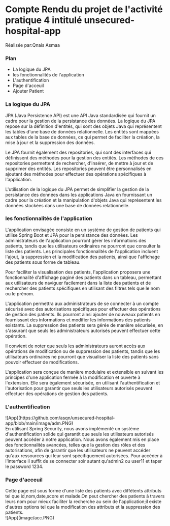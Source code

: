 <h1>Compte Rendu du projet de l'activité pratique 4 intitulé unsecured-hospital-app</h1>
  Réalisée par:Qnais Asmaa
  <h3>Plan</h3>
  <ul>
 <li> La logique du JPA</li>
 <li>les fonctionnalités de l'application</li>
 <li>L'authentification</li>
 <li>Page d'acceuil</li>
 <li>Ajouter Patient</li>
 </ul>
 <h3> La logique du JPA</h3>
 JPA (Java Persistence API) est une API Java standardisée qui fournit un cadre pour la gestion de la persistance des données. La logique du JPA repose sur la définition d'entités, qui sont des objets Java qui représentent les tables d'une base de données relationnelle. Les entités sont mappées aux tables de la base de données, ce qui permet de faciliter la création, la mise à jour et la suppression des données.

Le JPA fournit également des repositories, qui sont des interfaces qui définissent des méthodes pour la gestion des entités. Les méthodes de ces repositories permettent de rechercher, d'insérer, de mettre à jour et de supprimer des entités. Les repositories peuvent être personnalisés en ajoutant des méthodes pour effectuer des opérations spécifiques à l'application.

L'utilisation de la logique du JPA permet de simplifier la gestion de la persistance des données dans les applications Java en fournissant un cadre pour la création et la manipulation d'objets Java qui représentent les données stockées dans une base de données relationnelle.
 <h3>les fonctionnalités de l'application</h3>
 L'application envisagée consiste en un système de gestion de patients qui utilise Spring Boot et JPA pour la persistance des données. Les administrateurs de l'application pourront gérer les informations des patients, tandis que les utilisateurs ordinaires ne pourront que consulter la liste des patients. Les principales fonctionnalités de l'application incluent l'ajout, la suppression et la modification des patients, ainsi que l'affichage des patients sous forme de tableau.

Pour faciliter la visualisation des patients, l'application proposera une fonctionnalité d'affichage paginé des patients dans un tableau, permettant aux utilisateurs de naviguer facilement dans la liste des patients et de rechercher des patients spécifiques en utilisant des filtres tels que le nom ou le prénom.

L'application permettra aux administrateurs de se connecter à un compte sécurisé avec des autorisations spécifiques pour effectuer des opérations de gestion des patients. Ils pourront ainsi ajouter de nouveaux patients en fournissant des informations et modifier les informations des patients existants. La suppression des patients sera gérée de manière sécurisée, en s'assurant que seuls les administrateurs autorisés peuvent effectuer cette opération.

Il convient de noter que seuls les administrateurs auront accès aux opérations de modification ou de suppression des patients, tandis que les utilisateurs ordinaires ne pourront que visualiser la liste des patients sans pouvoir effectuer de modifications.

L'application sera conçue de manière modulaire et extensible en suivant les principes d'une application fermée à la modification et ouverte à l'extension. Elle sera également sécurisée, en utilisant l'authentification et l'autorisation pour garantir que seuls les utilisateurs autorisés peuvent effectuer des opérations de gestion des patients.
<h3> L'authentification</h3>
![App](https://github.com/asqn/unsecured-hospital-app/blob/main/image/adm.PNG)<br>
En utilisant Spring Security, nous avons implémenté un système d'authentification solide qui garantit que seuls les utilisateurs autorisés peuvent accéder à notre application. Nous avons également mis en place des fonctionnalités avancées, telles que la gestion des rôles et des autorisations, afin de garantir que les utilisateurs ne peuvent accéder qu'aux ressources qui leur sont spécifiquement autorisées.
Pour accéder à l'interface il suffit de se connecter soir autant qu'admin2 ou user11 et taper le password 1234.
<h3> Page d'acceuil</h3>
Cette page est sous forme d'une liste des patients avec diffétents attributs tel que id,nom,date,score et malade.On peut chercher des patients à travers leurs nom pour mieux faciliter la recherche au sein de l'application;il existe d'autres options tel que la modification des attributs et la suppression des patients.<br>
![App](image/acc.PNG)

